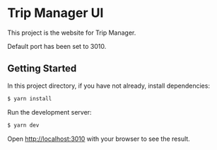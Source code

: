 # Trip Manager UI

This project is the website for Trip Manager.

Default port has been set to 3010.


## Getting Started

In this project directory, if you have not already, install dependencies:
```bash
$ yarn install
```

Run the development server:
```bash
$ yarn dev
```

Open [http://localhost:3010](http://localhost:3010) with your browser to see the result.
